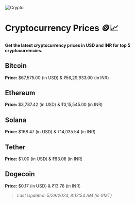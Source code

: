 
![Crypto](https://www.techguide.com.au/wp-content/uploads/2020/11/crypto3.jpeg)

# Cryptocurrency Prices 🪙📈

#### Get the latest cryptocurrency prices in USD and INR for top 5 cryptocurrencies.

## Bitcoin

**Price:** $67,575.00 (in USD) & ₹56,29,933.00 (in INR)

## Ethereum

**Price:** $3,787.42 (in USD) & ₹3,15,545.00 (in INR)

## Solana

**Price:** $168.47 (in USD) & ₹14,035.54 (in INR)

## Tether

**Price:** $1.00 (in USD) & ₹83.08 (in INR)

## Dogecoin

**Price:** $0.17 (in USD) & ₹13.78 (in INR)

> _Last Updated: 5/29/2024, 8:12:54 AM (in GMT)_
